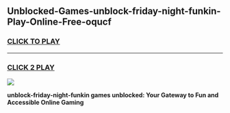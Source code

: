 
## Unblocked-Games-unblock-friday-night-funkin-Play-Online-Free-oqucf
<h3>
<a href="https://premium76.site?title=unblock-friday-night-funkin&ref=26A">CLICK TO PLAY</a></h3>
<hr>

<h3>
<a href="https://premium76.site?title=unblock-friday-night-funkin&ref=26A">CLICK 2 PLAY</a>
  
</h3>

<a href="https://premium76.site?title=unblock-friday-night-funkin&ref=26A"><img src="https://clearcache.store/games.png"></a>


**unblock-friday-night-funkin games unblocked: Your Gateway to Fun and Accessible Online Gaming**
